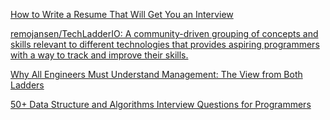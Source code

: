 [How to Write a Resume That Will Get You an Interview](https://www.thebalancecareers.com/how-to-write-a-resume-2063336)

[remojansen/TechLadderIO: A community-driven grouping of concepts and skills relevant to different technologies that provides aspiring programmers with a way to track and improve their skills.](https://github.com/remojansen/TechLadderIO)

[Why All Engineers Must Understand Management: The View from Both Ladders](https://hackernoon.com/why-all-engineers-must-understand-management-the-view-from-both-ladders-cc749ae14905)

[50+ Data Structure and Algorithms Interview Questions for Programmers](https://hackernoon.com/50-data-structure-and-algorithms-interview-questions-for-programmers-b4b1ac61f5b0)
